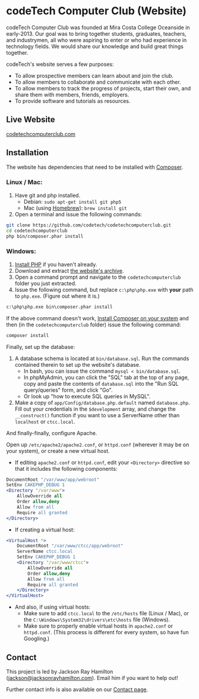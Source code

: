 codeTech Computer Club (Website)
================================

codeTech Computer Club was founded at Mira Costa College Oceanside in early-2013. Our goal was to bring together students, graduates, teachers, and industrymen, all who were aspiring to enter or who had experience in technology fields. We would share our knowledge and build great things together.

codeTech's website serves a few purposes:

* To allow prospective members can learn about and join the club.
* To allow members to collaborate and communicate with each other.
* To allow members to track the progress of projects, start their own, and share them with members, friends, employers.
* To provide software and tutorials as resources.


Live Website
------------

[codetechcomputerclub.com](http://codetechcomputerclub.com)


Installation
------------

The website has dependencies that need to be installed with [Composer](https://getcomposer.org/).

### Linux / Mac:

1. Have git and php installed.
    - Debian: `sudo apt-get install git php5`
    - Mac (using [Homebrew](http://brew.sh/)): `brew install git`
2. Open a terminal and issue the following commands:

```bash
git clone https://github.com/codetech/codetechcomputerclub.git
cd codetechcomputerclub
php bin/composer.phar install
```

### Windows:

1. [Install PHP](http://windows.php.net/download/) if you haven't already.
2. Download and extract [the website's archive](https://github.com/codetech/codetechcomputerclub/archive/master.zip).
3. Open a command prompt and navigate to the `codetechcomputerclub` folder you just extracted.
4. Issue the following command, but replace `c:\php\php.exe` with **your** path to `php.exe`. (Figure out where it is.)

```bat
c:\php\php.exe bin\composer.phar install
```

If the above command doesn't work, [Install Composer on your system](https://getcomposer.org/Composer-Setup.exe) and then (in the `codetechcomputerclub` folder) issue the following command:

```bat
composer install
```

Finally, set up the database:

1. A database schema is located at `bin/database.sql`. Run the commands contained therein to set up the website's database.
    - In bash, you can issue the command `mysql < bin/database.sql`.
    - In phpMyAdmin, you can click the "SQL" tab at the top of any page, copy and paste the contents of `database.sql` into the "Run SQL query/queries" form, and click "Go".
    - Or look up "how to execute SQL queries in MySQL".
2. Make a copy of `app/Config/database.php.default` named `database.php`. Fill out your credentials in the `$development` array, and change the `__construct()` function if you want to use a ServerName other than `localhost` or `ctcc.local`.

And finally-finally, configure Apache.

Open up `/etc/apache2/apache2.conf`, or `httpd.conf` (wherever it may be on your system), or create a new virtual host.

- If editing `apache2.conf` or `httpd.conf`, edit your `<Directory>` directive so that it includes the following components:

```apache
DocumentRoot "/var/www/app/webroot"
SetEnv CAKEPHP_DEBUG 1
<Directory "/var/www">
    AllowOverride all
    Order allow,deny
    Allow from all
    Require all granted
</Directory>
```

- If creating a virtual host:

```apache
<VirtualHost *>
    DocumentRoot "/var/www/ctcc/app/webroot"
    ServerName ctcc.local
    SetEnv CAKEPHP_DEBUG 1
    <Directory "/var/www/ctcc">
        AllowOverride all
        Order allow,deny
        Allow from all
        Require all granted
    </Directory>
</VirtualHost>
```

- And also, if using virtual hosts:
    - Make sure to add `ctcc.local` to the `/etc/hosts` file (Linux / Mac), or the `C:\Windows\System32\drivers\etc\hosts` file (Windows).
    - Make sure to properly enable virtual hosts in `apache2.conf` or `httpd.conf`. (This process is different for every system, so have fun Googling.)


Contact
-------

This project is led by Jackson Ray Hamilton (jackson@jacksonrayhamilton.com). Email him if you want to help out!

Further contact info is also available on our [Contact page](http://www.codetechcomputerclub.com/contact).
